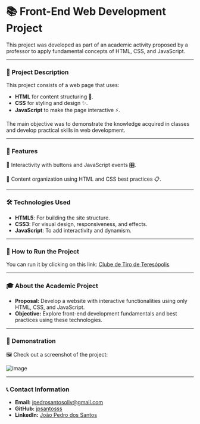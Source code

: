# 📚 Front-End Web Development Project

This project was developed as part of an academic activity proposed by a professor to apply fundamental concepts of HTML, CSS, and JavaScript.

---

### 📜 Project Description
This project consists of a web page that uses:

- **HTML** for content structuring 🧱.
- **CSS** for styling and design ✨.
- **JavaScript** to make the page interactive ⚡.

The main objective was to demonstrate the knowledge acquired in classes and develop practical skills in web development.

---

### 🎯 Features
🔹 Interactivity with buttons and JavaScript events 🎛️.

🔹 Content organization using HTML and CSS best practices 📋.

---

### 🛠️ Technologies Used
- **HTML5**: For building the site structure.
- **CSS3**: For visual design, responsiveness, and effects.
- **JavaScript**: To add interactivity and dynamism.

---

### 🚀 How to Run the Project
You can run it by clicking on this link: [Clube de Tiro de Teresópolis](https://jpsantosss.github.io/html-ctteresopolis/)

---

### 🎓 About the Academic Project
- **Proposal:** Develop a website with interactive functionalities using only HTML, CSS, and JavaScript.
- **Objective:** Explore front-end development fundamentals and best practices using these technologies.

---

### 📸 Demonstration
🖼️ Check out a screenshot of the project:

![image](https://github.com/user-attachments/assets/a830c8a5-0ddc-49dd-80e2-99182fd19d6f)

---

### 📞 Contact Information
- **Email:** jpedrosantosoliv@gmail.com  
- **GitHub:** [jpsantosss](https://github.com/jpsantosss)  
- **LinkedIn:** [João Pedro dos Santos](https://linkedin.com/in/jpedrosantosoliv)  

